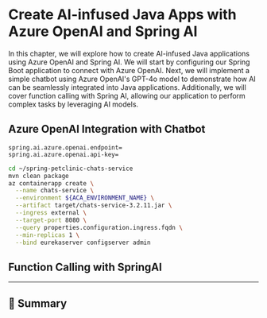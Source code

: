 # Create AI-infused Java Apps with Azure OpenAI and Spring AI

In this chapter, we will explore how to create AI-infused Java applications using Azure OpenAI and Spring AI. We will start by configuring our Spring Boot application to connect with Azure OpenAI. Next, we will implement a simple chatbot using Azure OpenAI's GPT-4o model to demonstrate how AI can be seamlessly integrated into Java applications. Additionally, we will cover function calling with Spring AI, allowing our application to perform complex tasks by leveraging AI models.

## Azure OpenAI Integration with Chatbot



```properties
spring.ai.azure.openai.endpoint=
spring.ai.azure.openai.api-key=
```



```bash
cd ~/spring-petclinic-chats-service
mvn clean package
az containerapp create \
  --name chats-service \
  --environment ${ACA_ENVIRONMENT_NAME} \
  --artifact target/chats-service-3.2.11.jar \
  --ingress external \
  --target-port 8080 \
  --query properties.configuration.ingress.fqdn \
  --min-replicas 1 \
  --bind eurekaserver configserver admin
```


## Function Calling with SpringAI




---


## :notebook_with_decorative_cover: Summary

